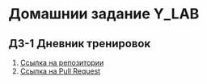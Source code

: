 # Домашнии задание Y_LAB
## ДЗ-1 Дневник тренировок
1. [Ссылка на репозитории](https://github.com/IlyaTimirov/trainingDiary/tree/main/src/main/java/org/ylab/homework/timirov/traningdiary)
2. [Ссылка на Pull Request](https://github.com/IlyaTimirov/trainingDiary/pulls)
